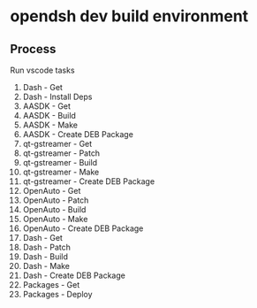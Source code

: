 # opendsh dev build environment

## Process

Run vscode tasks 
1. Dash - Get
1. Dash - Install Deps
1. AASDK - Get
1. AASDK - Build
1. AASDK - Make
1. AASDK - Create DEB Package
1. qt-gstreamer - Get
1. qt-gstreamer - Patch
1. qt-gstreamer - Build
1. qt-gstreamer - Make
1. qt-gstreamer - Create DEB Package
1. OpenAuto - Get
1. OpenAuto - Patch
1. OpenAuto - Build
1. OpenAuto - Make
1. OpenAuto - Create DEB Package
1. Dash - Get
1. Dash - Patch
1. Dash - Build
1. Dash - Make
1. Dash - Create DEB Package
1. Packages - Get
1. Packages - Deploy
